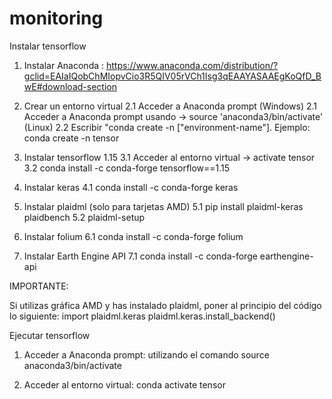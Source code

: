 # monitoring

Instalar tensorflow

1. Instalar Anaconda : https://www.anaconda.com/distribution/?gclid=EAIaIQobChMIopvCio3R5QIV05rVCh1Isg3qEAAYASAAEgKoQfD_BwE#download-section

2. Crear un entorno virtual
2.1 Acceder a Anaconda prompt (Windows)
2.1 Acceder a Anaconda prompt usando -> source 'anaconda3/bin/activate' (Linux)
2.2 Escribir "conda create -n ["environment-name"]. Ejemplo: conda create -n tensor

3. Instalar tensorflow 1.15
3.1 Acceder al entorno virtual -> activate tensor
3.2 conda install -c conda-forge tensorflow==1.15

4. Instalar keras
4.1 conda install -c conda-forge keras

5. Instalar plaidml (solo para tarjetas AMD)
5.1 pip install plaidml-keras plaidbench
5.2 plaidml-setup

6. Instalar folium
6.1 conda install -c conda-forge folium

7. Instalar Earth Engine API
7.1 conda install -c conda-forge earthengine-api

IMPORTANTE:

Si utilizas gráfica AMD y has instalado plaidml, poner al principio del código lo siguiente: import plaidml.keras
plaidml.keras.install_backend()

Ejecutar tensorflow

1. Acceder a Anaconda prompt: utilizando el comando 
source anaconda3/bin/activate

2. Acceder al entorno virtual: conda activate tensor
